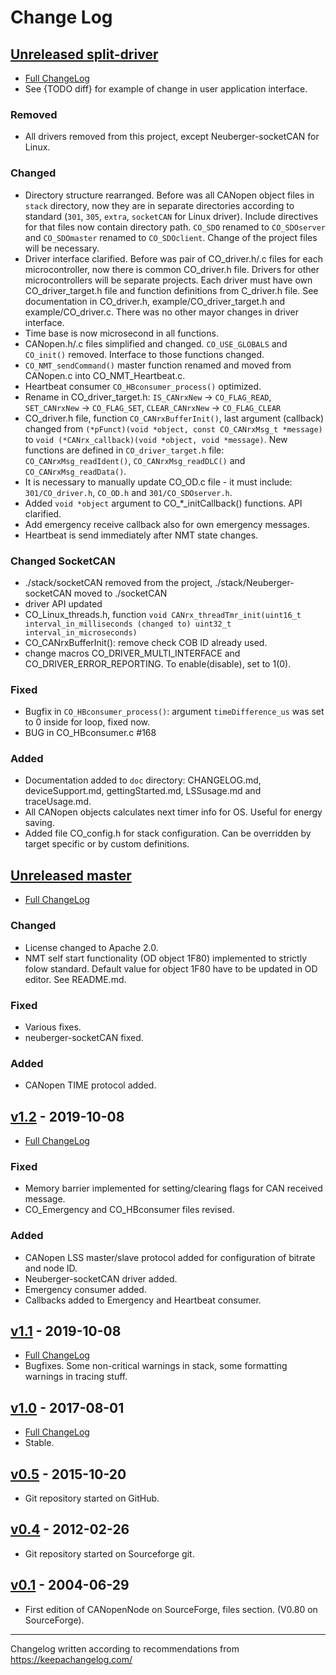 Change Log
==========

[Unreleased split-driver]
-------------------------
- [Full ChangeLog](https://github.com/CANopenNode/CANopenNode/compare/master...split-driver)
- See {TODO diff} for example of change in user application interface.
### Removed
- All drivers removed from this project, except Neuberger-socketCAN for Linux.
### Changed
- Directory structure rearranged. Before was all CANopen object files in `stack` directory, now they are in separate directories according to standard (`301`, `305`, `extra`, `socketCAN` for Linux driver). Include directives for that files now contain directory path. `CO_SDO` renamed to `CO_SDOserver` and `CO_SDOmaster` renamed to `CO_SDOclient`. Change of the project files will be necessary.
- Driver interface clarified. Before was pair of CO_driver.h/.c files for each microcontroller, now there is common CO_driver.h file. Drivers for other microcontrollers will be separate projects. Each driver must have own CO_driver_target.h file and function definitions from C_driver.h file. See documentation in CO_driver.h, example/CO_driver_target.h and example/CO_driver.c. There was no other mayor changes in driver interface.
- Time base is now microsecond in all functions.
- CANopen.h/.c files simplified and changed. `CO_USE_GLOBALS` and `CO_init()` removed. Interface to those functions changed.
- `CO_NMT_sendCommand()` master function renamed and moved from CANopen.c into CO_NMT_Heartbeat.c.
- Heartbeat consumer `CO_HBconsumer_process()` optimized.
- Rename in CO_driver_target.h: `IS_CANrxNew` -> `CO_FLAG_READ`, `SET_CANrxNew` -> `CO_FLAG_SET`, `CLEAR_CANrxNew` -> `CO_FLAG_CLEAR`
- CO_driver.h file, function `CO_CANrxBufferInit()`, last argument (callback) changed from `(*pFunct)(void *object, const CO_CANrxMsg_t *message)` to `void (*CANrx_callback)(void *object, void *message)`. New functions are defined in `CO_driver_target.h` file: `CO_CANrxMsg_readIdent()`, `CO_CANrxMsg_readDLC()` and `CO_CANrxMsg_readData()`.
- It is necessary to manually update CO_OD.c file - it must include: `301/CO_driver.h`, `CO_OD.h` and `301/CO_SDOserver.h`.
- Added `void *object` argument to CO_*_initCallback() functions. API clarified.
- Add emergency receive callback also for own emergency messages.
- Heartbeat is send immediately after NMT state changes.
### Changed SocketCAN
- ./stack/socketCAN removed from the project, ./stack/Neuberger-socketCAN moved to ./socketCAN
- driver API updated
- CO_Linux_threads.h, function `void CANrx_threadTmr_init(uint16_t interval_in_milliseconds (changed to) uint32_t interval_in_microseconds)`
- CO_CANrxBufferInit(): remove check COB ID already used.
- change macros CO_DRIVER_MULTI_INTERFACE and CO_DRIVER_ERROR_REPORTING. To enable(disable), set to 1(0).
### Fixed
- Bugfix in `CO_HBconsumer_process()`: argument `timeDifference_us` was set to 0 inside for loop, fixed now.
- BUG in CO_HBconsumer.c #168
### Added
- Documentation added to `doc` directory: CHANGELOG.md, deviceSupport.md, gettingStarted.md, LSSusage.md and traceUsage.md.
- All CANopen objects calculates next timer info for OS. Useful for energy saving.
- Added file CO_config.h for stack configuration. Can be overridden by target specific or by custom definitions.

[Unreleased master]
-------------------
- [Full ChangeLog](https://github.com/CANopenNode/CANopenNode/compare/v1.2...master)
### Changed
- License changed to Apache 2.0.
- NMT self start functionality (OD object 1F80) implemented to strictly folow standard. Default value for object 1F80 have to be updated in OD editor. See README.md.
### Fixed
- Various fixes.
- neuberger-socketCAN fixed.
### Added
- CANopen TIME protocol added.

[v1.2] - 2019-10-08
-------------------
- [Full ChangeLog](https://github.com/CANopenNode/CANopenNode/compare/v1.1...v1.2)
### Fixed
- Memory barrier implemented for setting/clearing flags for CAN received message.
- CO_Emergency and CO_HBconsumer files revised.
### Added
- CANopen LSS master/slave protocol added for configuration of bitrate and node ID.
- Neuberger-socketCAN driver added.
- Emergency consumer added.
- Callbacks added to Emergency and Heartbeat consumer.

[v1.1] - 2019-10-08
-------------------
- [Full ChangeLog](https://github.com/CANopenNode/CANopenNode/compare/v1.0...v1.1)
- Bugfixes. Some non-critical warnings in stack, some formatting warnings in tracing stuff.

[v1.0] - 2017-08-01
-------------------
- [Full ChangeLog](https://github.com/CANopenNode/CANopenNode/compare/v0.5...v1.0)
- Stable.

[v0.5] - 2015-10-20
-------------------
- Git repository started on GitHub.

[v0.4] - 2012-02-26
-------------------
- Git repository started on Sourceforge git.

[v0.1] - 2004-06-29
-------------------
- First edition of CANopenNode on SourceForge, files section. (V0.80 on SourceForge).

------

Changelog written according to recommendations from https://keepachangelog.com/

[Unreleased split-driver]: https://github.com/CANopenNode/CANopenNode/tree/split-driver
[Unreleased master]: https://github.com/CANopenNode/CANopenNode
[v1.2]: https://github.com/CANopenNode/CANopenNode/tree/v1.2
[v1.1]: https://github.com/CANopenNode/CANopenNode/tree/v1.1
[v1.0]: https://github.com/CANopenNode/CANopenNode/tree/v1.0
[v0.5]: https://github.com/CANopenNode/CANopenNode/tree/v0.5
[v0.4]: https://sourceforge.net/p/canopennode/code_complete/ci/master/tree/
[v0.1]: https://sourceforge.net/projects/canopennode/files/canopennode/CANopenNode-0.80/
